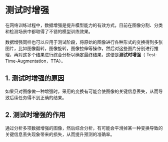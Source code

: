# 测试时增强



在网络训练过程中，数据增强是提升模型能力的有效方式，目前在图像分割、分类和检测场景中都取得了不错的模型训练效果。

数据增强同样也可以应用于测试阶段，将原始的图像进行各种形式的变换得到多张图片，比如图像翻转，图像旋转，图像拉伸等操作，然后对这些图片分别进行推理，再对这多个结果进行综合分析以确定最终结果，这便是**测试时增强**（ Test-Time-Augmentation，TTA）。

## 1. 测试时增强的原因

如果只对图像做一种增强时，采用的变换有可能会使图像的关键信息丢失，从而导致后续任务得不到正确的结果。



## 2. 测试时增强的作用

通过分析多项数据增强的图像，然后综合分析，有可能会平滑掉某一种变换导致的关键信息丢失现象带来的损失，从而提升预测的准确率。
